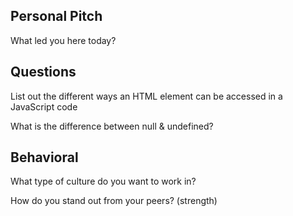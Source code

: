 ## Personal Pitch

What led you here today?

## Questions

List out the different ways an HTML element can be accessed in a JavaScript code

What is the difference between null & undefined?

## Behavioral

What type of culture do you want to work in?

How do you stand out from your peers? (strength)
